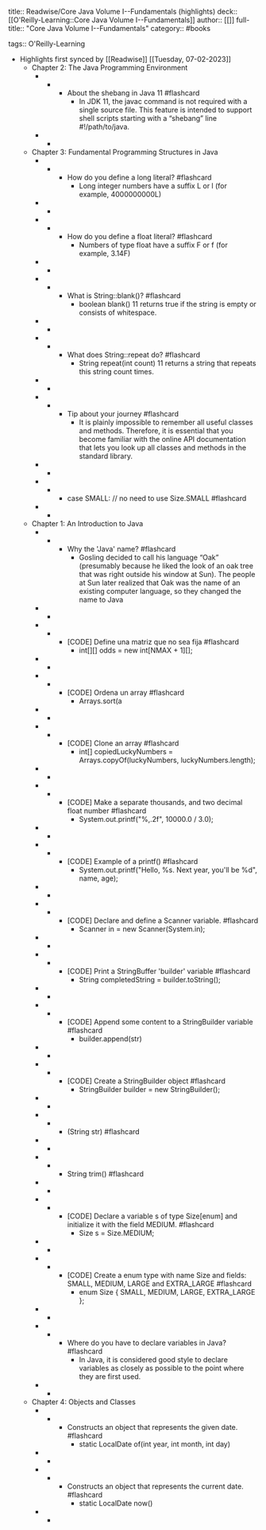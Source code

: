 title:: Readwise/Core Java Volume I--Fundamentals (highlights)
deck:: [[O'Reilly-Learning::Core Java Volume I--Fundamentals]]
author:: [[]]
full-title:: "Core Java Volume I--Fundamentals"
category:: #books

tags:: O'Reilly-Learning

- Highlights first synced by [[Readwise]] [[Tuesday, 07-02-2023]]
	- Chapter 2: The Java Programming Environment
		- -
			- About the shebang in Java 11 #flashcard
				- In JDK 11, the javac command is not required with a single source file. This feature is intended to support shell scripts starting with a “shebang” line #!/path/to/java.
		- -
	- Chapter 3: Fundamental Programming Structures in Java
		- -
			- How do you define a long literal? #flashcard
				- Long integer numbers have a suffix L or l (for example, 4000000000L)
		- -
		- -
			- How do you define a float literal? #flashcard
				- Numbers of type float have a suffix F or f (for example, 3.14F)
		- -
		- -
			- What is String::blank()? #flashcard
				- boolean blank() 11
				  returns true if the string is empty or consists of whitespace.
		- -
		- -
			- What does String::repeat do? #flashcard
				- String repeat(int count) 11
				  returns a string that repeats this string count times.
		- -
		- -
			- Tip about your journey #flashcard
				- It is plainly impossible to remember all useful classes and methods. Therefore, it is essential that you become familiar with the online API documentation that lets you look up all classes and methods in the standard library.
		- -
		- -
			- case SMALL: // no need to use Size.SMALL #flashcard
		- -
	- Chapter 1: An Introduction to Java
		- -
			- Why the 'Java' name? #flashcard
				- Gosling decided to call his language “Oak” (presumably because he liked the look of an oak tree that was right outside his window at Sun). The people at Sun later realized that Oak was the name of an existing computer language, so they changed the name to Java
		- -
		- -
			- [CODE] Define una matriz que no sea fija #flashcard
				- int[][] odds = new int[NMAX + 1][];
		- -
		- -
			- [CODE] Ordena un array #flashcard
				- Arrays.sort(a
		- -
		- -
			- [CODE] Clone an array #flashcard
				- int[] copiedLuckyNumbers = Arrays.copyOf(luckyNumbers, luckyNumbers.length);
		- -
		- -
			- [CODE] Make a separate thousands, and two decimal float number #flashcard
				- System.out.printf("%,.2f", 10000.0 / 3.0);
		- -
		- -
			- [CODE]
			  Example of a printf() #flashcard
				- System.out.printf("Hello, %s. Next year, you'll be %d", name, age);
		- -
		- -
			- [CODE]
			  Declare and define a Scanner variable. #flashcard
				- Scanner in = new Scanner(System.in);
		- -
		- -
			- [CODE]
			  Print a StringBuffer 'builder' variable #flashcard
				- String completedString = builder.toString();
		- -
		- -
			- [CODE]
			  Append some content to a StringBuilder variable #flashcard
				- builder.append(str)
		- -
		- -
			- [CODE]
			  Create a StringBuilder object #flashcard
				- StringBuilder builder = new StringBuilder();
		- -
		- -
			- (String str) #flashcard
		- -
		- -
			- String trim() #flashcard
		- -
		- -
			- [CODE]
			  Declare a variable s of type Size[enum] and initialize it with the field MEDIUM. #flashcard
				- Size s = Size.MEDIUM;
		- -
		- -
			- [CODE]
			  Create a enum type with name Size and fields: SMALL, MEDIUM, LARGE and EXTRA_LARGE #flashcard
				- enum Size { SMALL, MEDIUM, LARGE, EXTRA_LARGE };
		- -
		- -
			- Where do you have to declare variables in Java? #flashcard
				- In Java, it is considered good style to declare variables as closely as possible to the point where they are first used.
		- -
	- Chapter 4: Objects and Classes
		- -
			- Constructs an object that represents the given date. #flashcard
				- static LocalDate of(int year, int month, int day)
		- -
		- -
			- Constructs an object that represents the current date. #flashcard
				- static LocalDate now()
		- -
